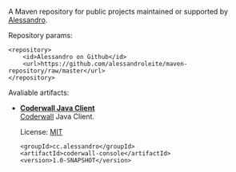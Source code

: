 A Maven repository for public projects maintained or supported by [Alessandro](https://github.com/alessandroleite).

Repository params:

	<repository>
		<id>Alessandro on Github</id>
		<url>https://github.com/alessandroleite/maven-repository/raw/master</url>
	</repository>


Avaliable artifacts:

*	**[Coderwall Java Client](https://github.com/alessandroleite/coderwall-java)**   
	  [Coderwall](http://coderwall.com/api) Java Client. 

	License: [MIT](http://www.opensource.org/licenses/MIT)

		<groupId>cc.alessandro</groupId>
		<artifactId>coderwall-console</artifactId>
		<version>1.0-SNAPSHOT</version>
